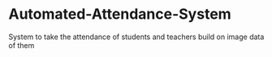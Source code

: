 # Automated-Attendance-System
System to take the attendance of  students and teachers build on image data of them
